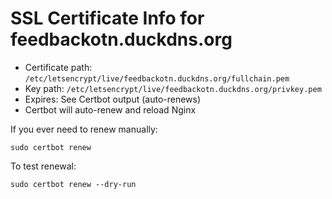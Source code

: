 # SSL Certificate Info for feedbackotn.duckdns.org

- Certificate path: `/etc/letsencrypt/live/feedbackotn.duckdns.org/fullchain.pem`
- Key path: `/etc/letsencrypt/live/feedbackotn.duckdns.org/privkey.pem`
- Expires: See Certbot output (auto-renews)
- Certbot will auto-renew and reload Nginx

If you ever need to renew manually:

```
sudo certbot renew
```

To test renewal:
```
sudo certbot renew --dry-run
``` 